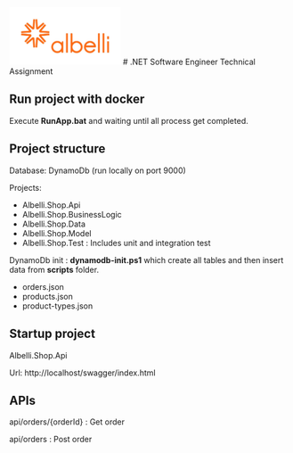 <img src="default_albelli.nl.jpg" width="200">
# .NET Software Engineer Technical Assignment

## Run project with docker

Execute **RunApp.bat** and waiting until all process get completed.

## Project structure
Database: DynamoDb (run locally on port 9000)

Projects:
  * Albelli.Shop.Api
  * Albelli.Shop.BusinessLogic
  * Albelli.Shop.Data
  * Albelli.Shop.Model
  * Albelli.Shop.Test : Includes unit and integration test
  
DynamoDb init : **dynamodb-init.ps1** which create all tables and then insert data from **scripts** folder. 
  * orders.json
  * products.json
  * product-types.json

## Startup project
Albelli.Shop.Api 

Url: http://localhost/swagger/index.html

## APIs
api/orders/{orderId} : Get order

api/orders : Post order
